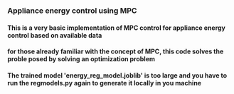 ### Appliance energy control using MPC
#### This is a very basic implementation of MPC control for appliance energy control based on available data
#### for those already familiar with the concept of MPC, this code solves the proble posed by solving an optimization problem

#### The trained model 'energy_reg_model.joblib' is too large and you have to run the regmodels.py again to generate it locally in you machine
